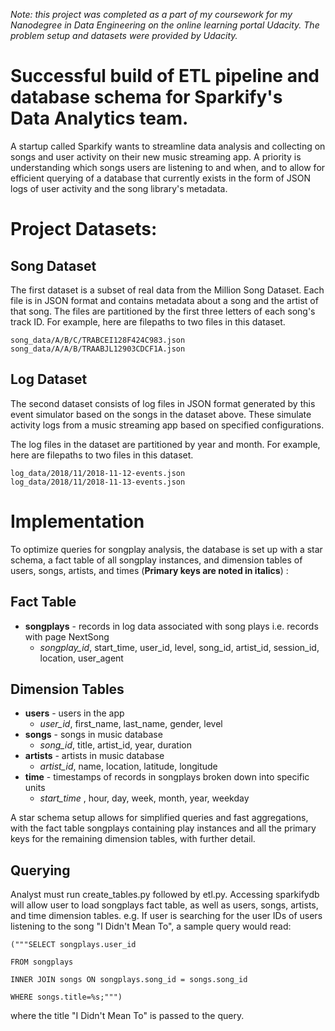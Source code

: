 _Note: this project was completed as a part of my coursework for my Nanodegree in Data Engineering on the online learning portal Udacity. The problem setup and datasets were provided by Udacity._


# Successful build of ETL pipeline and database schema for Sparkify's Data Analytics team.

A startup called Sparkify wants to streamline data analysis and collecting on songs and user activity on their new music streaming app. A priority is understanding which songs users are listening to and when, and to allow for efficient querying of a database that currently exists in the form of JSON logs of user activity and the song library's metadata.

# Project Datasets:

## Song Dataset
The first dataset is a subset of real data from the Million Song Dataset. Each file is in JSON format and contains metadata about a song and the artist of that song. The files are partitioned by the first three letters of each song's track ID. For example, here are filepaths to two files in this dataset.

    song_data/A/B/C/TRABCEI128F424C983.json
    song_data/A/A/B/TRAABJL12903CDCF1A.json

## Log Dataset
The second dataset consists of log files in JSON format generated by this event simulator based on the songs in the dataset above. These simulate activity logs from a music streaming app based on specified configurations.

The log files in the dataset are partitioned by year and month. For example, here are filepaths to two files in this dataset.

    log_data/2018/11/2018-11-12-events.json
    log_data/2018/11/2018-11-13-events.json

# Implementation 

To optimize queries for songplay analysis, the database is set up with a star schema, a fact table of all songplay instances, and dimension tables of users, songs, artists, and times
(__Primary keys are noted in italics__) :

## Fact Table
* __songplays__ - records in log data associated with song plays i.e. records with page NextSong
    * _songplay_id_, start_time, user_id, level, song_id, artist_id, session_id, location, user_agent
    
## Dimension Tables
* __users__ - users in the app
    * _user_id_, first_name, last_name, gender, level
* __songs__ - songs in music database
    * _song_id_, title, artist_id, year, duration
* __artists__ - artists in music database
    * _artist_id_, name, location, latitude, longitude
* __time__ - timestamps of records in songplays broken down into specific units
    * _start_time_ , hour, day, week, month, year, weekday

A star schema setup allows for simplified queries and fast aggregations, with the fact table songplays containing play instances and all the primary keys for the remaining dimension tables, with further detail.

## Querying
Analyst must run create_tables.py followed by etl.py. Accessing sparkifydb will allow user to load songplays fact table, as well as users, songs, artists, and time dimension tables.
e.g. If user is searching for the user IDs of users listening to the song "I Didn't Mean To", a sample query would read:

    ("""SELECT songplays.user_id
    
    FROM songplays 
    
    INNER JOIN songs ON songplays.song_id = songs.song_id
    
    WHERE songs.title=%s;""")
    
where the title "I Didn't Mean To" is passed to the query.
